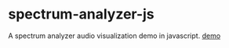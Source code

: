 spectrum-analyzer-js
====================

A spectrum analyzer audio visualization demo in javascript.
[demo](http://gilian.web.elte.hu/dsp/audio_visualization/index.html)
